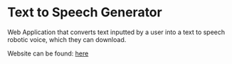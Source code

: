 <h1>Text to Speech Generator</h1>

Web Application that converts text inputted by a user into a text to speech robotic voice, which they can download.

Website can be found: <a href='texttospeechgen.herokuapp.com'>here</a>
